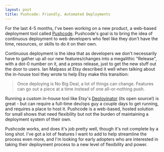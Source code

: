 ```yaml
---
layout: post
title: Pushcode: Friendly, Automated Deployments
---
```


For the last 4-5 months, I've been working on a new product, a web-based deployment tool called [Pushcode](http:pushco.de). Pushcode's goal is to bring the idea of continuous deployment to web developers who feel like they don't have the time, resources, or skills to do it on their own.

Continuous deployment is the idea that as developers we don't necessarily have to gather up all our new features/changes into a megalithic "Release", with a dot-0 number on it, and a press release, just to get the new stuff out the door to users. Ian Malpass at Etsy described it well when talking about the in-house tool they wrote to help Etsy make this transition:

>Once deploying is No Big Deal, a lot of things can change. Features can go out a piece at a time instead of one all-or-nothing push.

Running a custom in-house tool like Etsy's [Deployinator](https://github.com/etsy/deployinator) (its open source!) is great - but can require a full-time dev/ops guy a couple days to get running, and requires a place to host it. Pushcode is a web-based, hosted solution for small shows that need flexibility but not the burden of maintaining a deployment system of their own.

Pushcode works, and does it's job pretty well, though it's not complete by a long shot. I've got a lot of features I want to add to help streamline the process even more, and I'm looking for early adopters who are interested in taking their deployment process to a new level of flexibility and power.